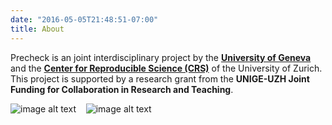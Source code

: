 ```yaml
---
date: "2016-05-05T21:48:51-07:00"
title: About
---
```


Precheck is an joint interdisciplinary project by the [**University of Geneva**](https://www.unige.ch/) and the [**Center for Reproducible Science (CRS)**](https://www.crs.uzh.ch/en.html) of the University of Zurich. This project is supported by a research grant from the **UNIGE-UZH Joint Funding for Collaboration in Research and Teaching**.


![image alt text](../images/logo_unige.png)&nbsp;&nbsp;&nbsp;
![image alt text](../images/logo_uzh.png)

